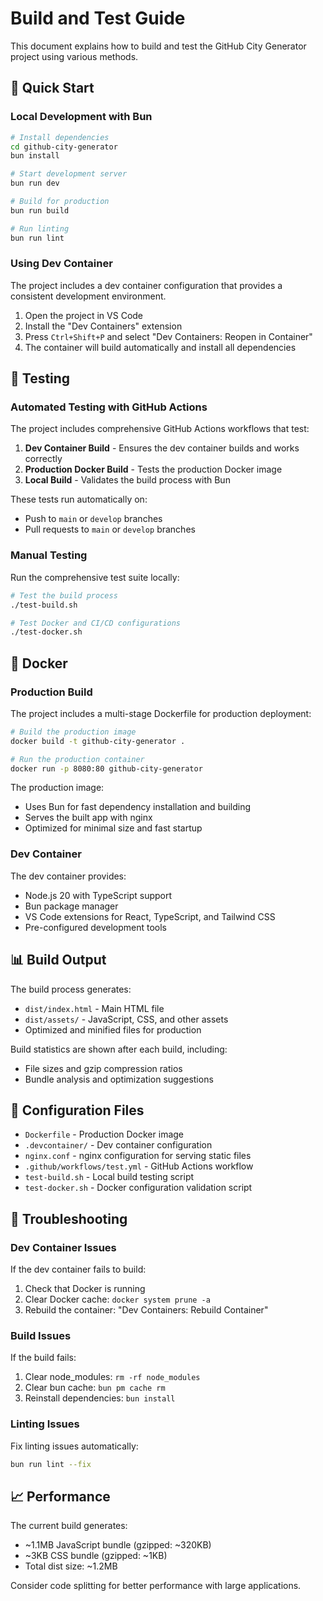# Build and Test Guide

This document explains how to build and test the GitHub City Generator project using various methods.

## 🚀 Quick Start

### Local Development with Bun

```bash
# Install dependencies
cd github-city-generator
bun install

# Start development server
bun run dev

# Build for production
bun run build

# Run linting
bun run lint
```

### Using Dev Container

The project includes a dev container configuration that provides a consistent development environment.

1. Open the project in VS Code
2. Install the "Dev Containers" extension
3. Press `Ctrl+Shift+P` and select "Dev Containers: Reopen in Container"
4. The container will build automatically and install all dependencies

## 🧪 Testing

### Automated Testing with GitHub Actions

The project includes comprehensive GitHub Actions workflows that test:

1. **Dev Container Build** - Ensures the dev container builds and works correctly
2. **Production Docker Build** - Tests the production Docker image
3. **Local Build** - Validates the build process with Bun

These tests run automatically on:
- Push to `main` or `develop` branches
- Pull requests to `main` or `develop` branches

### Manual Testing

Run the comprehensive test suite locally:

```bash
# Test the build process
./test-build.sh

# Test Docker and CI/CD configurations
./test-docker.sh
```

## 🐳 Docker

### Production Build

The project includes a multi-stage Dockerfile for production deployment:

```bash
# Build the production image
docker build -t github-city-generator .

# Run the production container
docker run -p 8080:80 github-city-generator
```

The production image:
- Uses Bun for fast dependency installation and building
- Serves the built app with nginx
- Optimized for minimal size and fast startup

### Dev Container

The dev container provides:
- Node.js 20 with TypeScript support
- Bun package manager
- VS Code extensions for React, TypeScript, and Tailwind CSS
- Pre-configured development tools

## 📊 Build Output

The build process generates:
- `dist/index.html` - Main HTML file
- `dist/assets/` - JavaScript, CSS, and other assets
- Optimized and minified files for production

Build statistics are shown after each build, including:
- File sizes and gzip compression ratios
- Bundle analysis and optimization suggestions

## 🔧 Configuration Files

- `Dockerfile` - Production Docker image
- `.devcontainer/` - Dev container configuration
- `nginx.conf` - nginx configuration for serving static files
- `.github/workflows/test.yml` - GitHub Actions workflow
- `test-build.sh` - Local build testing script
- `test-docker.sh` - Docker configuration validation script

## 🚨 Troubleshooting

### Dev Container Issues

If the dev container fails to build:
1. Check that Docker is running
2. Clear Docker cache: `docker system prune -a`
3. Rebuild the container: "Dev Containers: Rebuild Container"

### Build Issues

If the build fails:
1. Clear node_modules: `rm -rf node_modules`
2. Clear bun cache: `bun pm cache rm`
3. Reinstall dependencies: `bun install`

### Linting Issues

Fix linting issues automatically:
```bash
bun run lint --fix
```

## 📈 Performance

The current build generates:
- ~1.1MB JavaScript bundle (gzipped: ~320KB)
- ~3KB CSS bundle (gzipped: ~1KB)
- Total dist size: ~1.2MB

Consider code splitting for better performance with large applications.
